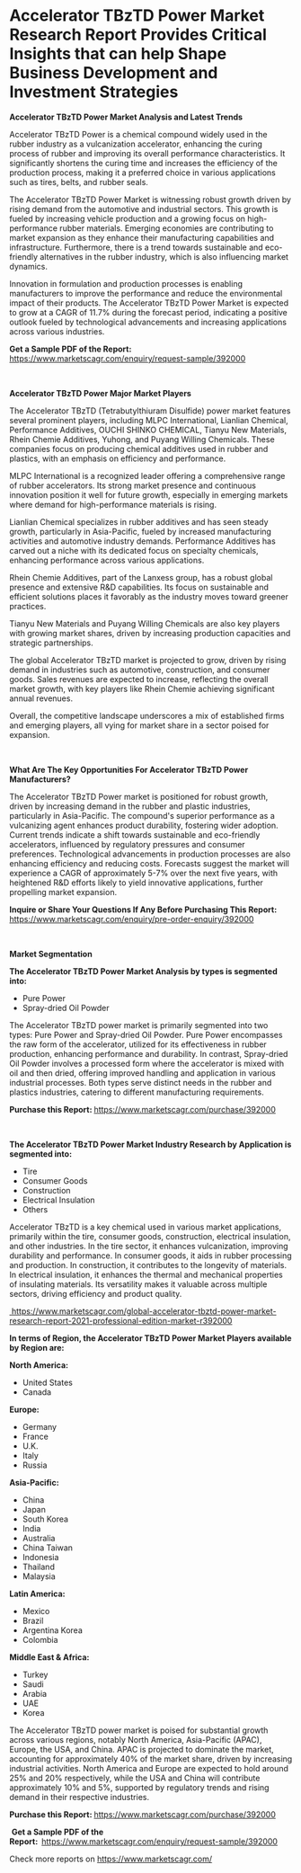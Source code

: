 <p><h1>Accelerator TBzTD Power Market Research Report Provides Critical Insights that can help Shape Business Development and Investment Strategies</h1></p><p><strong>Accelerator TBzTD Power Market Analysis and Latest Trends</strong></p>
<p><p>Accelerator TBzTD Power is a chemical compound widely used in the rubber industry as a vulcanization accelerator, enhancing the curing process of rubber and improving its overall performance characteristics. It significantly shortens the curing time and increases the efficiency of the production process, making it a preferred choice in various applications such as tires, belts, and rubber seals.</p><p>The Accelerator TBzTD Power Market is witnessing robust growth driven by rising demand from the automotive and industrial sectors. This growth is fueled by increasing vehicle production and a growing focus on high-performance rubber materials. Emerging economies are contributing to market expansion as they enhance their manufacturing capabilities and infrastructure. Furthermore, there is a trend towards sustainable and eco-friendly alternatives in the rubber industry, which is also influencing market dynamics.</p><p>Innovation in formulation and production processes is enabling manufacturers to improve the performance and reduce the environmental impact of their products. The Accelerator TBzTD Power Market is expected to grow at a CAGR of 11.7% during the forecast period, indicating a positive outlook fueled by technological advancements and increasing applications across various industries.</p></p>
<p><strong>Get a Sample PDF of the Report:&nbsp;</strong> <a href="https://www.marketscagr.com/enquiry/request-sample/392000?utm_campaign=1999&utm_medium=2&utm_source=Github&utm_content=ia&utm_term=16012025&utm_id=accelerator-tbztd-power">https://www.marketscagr.com/enquiry/request-sample/392000</a></p>
<p>&nbsp;</p>
<p><strong>Accelerator TBzTD Power Major Market Players</strong></p>
<p><p>The Accelerator TBzTD (Tetrabutylthiuram Disulfide) power market features several prominent players, including MLPC International, Lianlian Chemical, Performance Additives, OUCHI SHINKO CHEMICAL, Tianyu New Materials, Rhein Chemie Additives, Yuhong, and Puyang Willing Chemicals. These companies focus on producing chemical additives used in rubber and plastics, with an emphasis on efficiency and performance.</p><p>MLPC International is a recognized leader offering a comprehensive range of rubber accelerators. Its strong market presence and continuous innovation position it well for future growth, especially in emerging markets where demand for high-performance materials is rising. </p><p>Lianlian Chemical specializes in rubber additives and has seen steady growth, particularly in Asia-Pacific, fueled by increased manufacturing activities and automotive industry demands. Performance Additives has carved out a niche with its dedicated focus on specialty chemicals, enhancing performance across various applications.</p><p>Rhein Chemie Additives, part of the Lanxess group, has a robust global presence and extensive R&D capabilities. Its focus on sustainable and efficient solutions places it favorably as the industry moves toward greener practices. </p><p>Tianyu New Materials and Puyang Willing Chemicals are also key players with growing market shares, driven by increasing production capacities and strategic partnerships.</p><p>The global Accelerator TBzTD market is projected to grow, driven by rising demand in industries such as automotive, construction, and consumer goods. Sales revenues are expected to increase, reflecting the overall market growth, with key players like Rhein Chemie achieving significant annual revenues. </p><p>Overall, the competitive landscape underscores a mix of established firms and emerging players, all vying for market share in a sector poised for expansion.</p></p>
<p>&nbsp;</p>
<p><strong>What Are The Key Opportunities For Accelerator TBzTD Power Manufacturers?</strong></p>
<p><p>The Accelerator TBzTD Power market is positioned for robust growth, driven by increasing demand in the rubber and plastic industries, particularly in Asia-Pacific. The compound's superior performance as a vulcanizing agent enhances product durability, fostering wider adoption. Current trends indicate a shift towards sustainable and eco-friendly accelerators, influenced by regulatory pressures and consumer preferences. Technological advancements in production processes are also enhancing efficiency and reducing costs. Forecasts suggest the market will experience a CAGR of approximately 5-7% over the next five years, with heightened R&D efforts likely to yield innovative applications, further propelling market expansion.</p></p>
<p><strong>Inquire or Share Your Questions If Any Before Purchasing This Report:</strong> <a href="https://www.marketscagr.com/enquiry/pre-order-enquiry/392000?utm_campaign=1999&utm_medium=2&utm_source=Github&utm_content=ia&utm_term=16012025&utm_id=accelerator-tbztd-power">https://www.marketscagr.com/enquiry/pre-order-enquiry/392000</a></p>
<p>&nbsp;</p>
<p><strong>Market Segmentation</strong></p>
<p><strong>The Accelerator TBzTD Power Market Analysis by types is segmented into:</strong></p>
<p><ul><li>Pure Power</li><li>Spray-dried Oil Powder</li></ul></p>
<p><p>The Accelerator TBzTD power market is primarily segmented into two types: Pure Power and Spray-dried Oil Powder. Pure Power encompasses the raw form of the accelerator, utilized for its effectiveness in rubber production, enhancing performance and durability. In contrast, Spray-dried Oil Powder involves a processed form where the accelerator is mixed with oil and then dried, offering improved handling and application in various industrial processes. Both types serve distinct needs in the rubber and plastics industries, catering to different manufacturing requirements.</p></p>
<p><strong>Purchase this Report:&nbsp;</strong><a href="https://www.marketscagr.com/purchase/392000?utm_campaign=1999&utm_medium=2&utm_source=Github&utm_content=ia&utm_term=16012025&utm_id=accelerator-tbztd-power">https://www.marketscagr.com/purchase/392000</a></p>
<p>&nbsp;</p>
<p><strong>The Accelerator TBzTD Power Market Industry Research by Application is segmented into:</strong></p>
<p><ul><li>Tire</li><li>Consumer Goods</li><li>Construction</li><li>Electrical Insulation</li><li>Others</li></ul></p>
<p><p>Accelerator TBzTD is a key chemical used in various market applications, primarily within the tire, consumer goods, construction, electrical insulation, and other industries. In the tire sector, it enhances vulcanization, improving durability and performance. In consumer goods, it aids in rubber processing and production. In construction, it contributes to the longevity of materials. In electrical insulation, it enhances the thermal and mechanical properties of insulating materials. Its versatility makes it valuable across multiple sectors, driving efficiency and product quality.</p></p>
<p><a href="https://www.marketscagr.com/global-accelerator-tbztd-power-market-research-report-2021-professional-edition-market-r392000?utm_campaign=1999&utm_medium=2&utm_source=Github&utm_content=ia&utm_term=16012025&utm_id=accelerator-tbztd-power">&nbsp;https://www.marketscagr.com/global-accelerator-tbztd-power-market-research-report-2021-professional-edition-market-r392000</a></p>
<p><strong>In terms of Region, the Accelerator TBzTD Power Market Players available by Region are:</strong></p>
<p>
    <p> <strong> North America: </strong>
        <ul>
            <li>United States</li>
            <li>Canada</li>
        </ul>
        </p> 
    <p> <strong> Europe: </strong>
        <ul>
            <li>Germany</li>
            <li>France</li>
            <li>U.K.</li>
            <li>Italy</li>
            <li>Russia</li>
        </ul>
        </p> 
    <p> <strong> Asia-Pacific: </strong>
        <ul>
            <li>China</li>
            <li>Japan</li>
            <li>South Korea</li>
            <li>India</li>
            <li>Australia</li>
            <li>China Taiwan</li>
            <li>Indonesia</li>
            <li>Thailand</li>
            <li>Malaysia</li>
        </ul>
        </p> 
    <p> <strong> Latin America: </strong>
        <ul>
            <li>Mexico</li>
            <li>Brazil</li>
            <li>Argentina Korea</li>
            <li>Colombia</li>
        </ul>
        </p> 
    <p> <strong> Middle East & Africa: </strong>
        <ul>
            <li>Turkey</li>
            <li>Saudi</li>
            <li>Arabia</li>
            <li>UAE</li>
            <li>Korea</li>
        </ul>
    </p>
    </p>
<p><p>The Accelerator TBzTD power market is poised for substantial growth across various regions, notably North America, Asia-Pacific (APAC), Europe, the USA, and China. APAC is projected to dominate the market, accounting for approximately 40% of the market share, driven by increasing industrial activities. North America and Europe are expected to hold around 25% and 20% respectively, while the USA and China will contribute approximately 10% and 5%, supported by regulatory trends and rising demand in their respective industries.</p></p>
<p><strong>Purchase this Report: </strong><a href="https://www.marketscagr.com/purchase/392000?utm_campaign=1999&utm_medium=2&utm_source=Github&utm_content=ia&utm_term=16012025&utm_id=accelerator-tbztd-power">https://www.marketscagr.com/purchase/392000</a></p>
<p>&nbsp;<strong>Get a Sample PDF of the Report:&nbsp;&nbsp;</strong><a href="https://www.marketscagr.com/enquiry/request-sample/392000?utm_campaign=1999&utm_medium=2&utm_source=Github&utm_content=ia&utm_term=16012025&utm_id=accelerator-tbztd-power">https://www.marketscagr.com/enquiry/request-sample/392000</a></p>
<p><strong></strong></p>
<p>Check more reports on <a href="https://www.marketscagr.com/?utm_campaign=1999&utm_medium=2&utm_source=Github&utm_content=ia&utm_term=16012025&utm_id=accelerator-tbztd-power">https://www.marketscagr.com/</a></p>